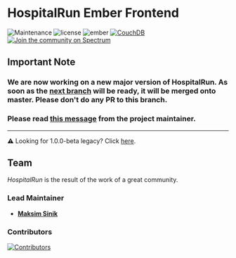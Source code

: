 # HospitalRun Ember Frontend

![Maintenance](https://img.shields.io/maintenance/no/2018) ![license](https://img.shields.io/badge/license-GPLv3-green) ![ember](https://img.shields.io/badge/framework-ember-orange) [![CouchDB](https://img.shields.io/badge/couchdb-1.x-green.svg)](http://couchdb.apache.org/) [![Join the community on Spectrum](https://withspectrum.github.io/badge/badge.svg)](https://spectrum.chat/hospitalrun) 

## Important Note

### We are now working on a new major version of HospitalRun. As soon as the [next branch](https://github.com/HospitalRun/hospitalrun-server/tree/next) will be ready, it will be merged onto master. Please don't do any PR to this branch.

### Please read [this message](https://twitter.com/HospitalRun/status/1159428978790338561) from the project maintainer.

<hr />

:warning: Looking for 1.0.0-beta legacy? Click [here](https://github.com/HospitalRun/hospitalrun-frontend/blob/1.0.0-beta/INSTALLATION_GUIDE.md).

## Team

_HospitalRun_ is the result of the work of a great community.

### Lead Maintainer

- [**Maksim Sinik**](https://github.com/fox1t)

### Contributors

[![Contributors](https://opencollective.com/hospitalrun/contributors.svg?width=960&button=false)](https://github.com/HospitalRun/hospitalrun-frontend/graphs/contributors)

